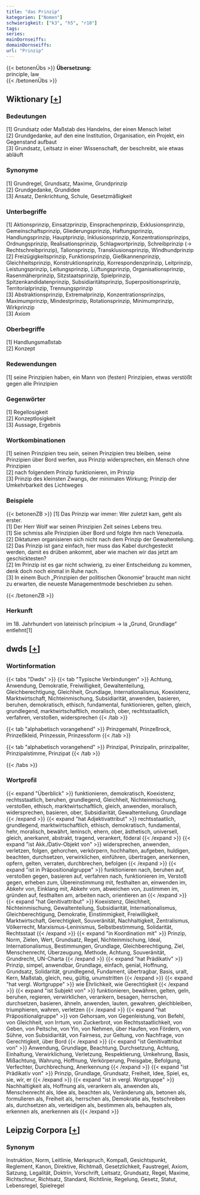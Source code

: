 ```yaml
---
title: "das Prinzip"
kategorien: ["Nomen"]
schwierigkeit: ["k3", "h5", "r10"]
tags:
series:
mainDornseiffs:
domainDornseiffs:
url: "Prinzip"
---
```


{{< betonenÜbs >}}
**Übersetzung:**  
principle, law  
{{< /betonenÜbs >}}

## Wiktionary [[+](https://de.wiktionary.org/wiki/Prinzip)]

### Bedeutungen
[1] Grundsatz oder Maßstab des Handelns, der einen Mensch leitet  
[2] Grundgedanke, auf den eine Institution, Organisation, ein Projekt, ein Gegenstand aufbaut  
[3] Grundsatz, Leitsatz in einer Wissenschaft, der beschreibt, wie etwas abläuft  

### Synonyme
[1] Grundregel, Grundsatz, Maxime, Grundprinzip  
[2] Grundgedanke, Grundidee  
[3] Ansatz, Denkrichtung, Schule, Gesetzmäßigkeit  

### Unterbegriffe
[1] Aktionsprinzip, Einsatzprinzip, Einsprachenprinzip, Exklusionsprinzip, Gemeinschaftsprinzip, Gliederungsprinzip, Haftungsprinzip, Handlungsprinzip, Hauptprinzip, Inklusionsprinzip, Konzentrationsprinzips, Ordnungsprinzip, Realisationsprinzip, Schlagwortprinzip, Schreibprinzip (→ Rechtschreibprinzip), Talionsprinzip, Transklusionsprinzip, Windhundprinzip  
[2] Freizügigkeitsprinzip, Funktionsprinzip, Gießkannenprinzip, Gleichheitsprinzip, Konstruktionsprinzip, Korrespondenzprinzip, Leitprinzip, Leistungsprinzip, Leitungsprinzip, Lüftungsprinzip, Organisationsprinzip, Rasenmäherprinzip, Sitzstaatsprinzip, Spielprinzip, Spitzenkandidatenprinzip, Subsidiaritätsprinzip, Superpositionsprinzip, Territorialprinzip, Trennungsprinzip  
[3] Abstraktionsprinzip, Extremalprinzip, Konzentrationsprinzips, Maximumprinzip, Mindestprinzip, Rotationsprinzip, Minimumprinzip, Wirkprinzip  
[3] Axiom  

### Oberbegriffe
[1] Handlungsmaßstab  
[2] Konzept  

### Redewendungen
[1] seine Prinzipien haben, ein Mann von (festen) Prinzipien, etwas verstößt gegen alle Prinzipien  

### Gegenwörter
[1] Regellosigkeit  
[2] Konzeptlosigkeit  
[3] Aussage, Ergebnis  

### Wortkombinationen
[1] seinen Prinzipien treu sein, seinen Prinzipien treu bleiben, seine Prinzipien über Bord werfen, aus Prinzip widersprechen, ein Mensch ohne Prinzipien  
[2] nach folgendem Prinzip funktionieren, im Prinzip  
[3] Prinzip des kleinsten Zwangs, der minimalen Wirkung; Prinzip der Umkehrbarkeit des Lichtweges  

### Beispiele
{{< betonenZB >}}
[1] Das Prinzip war immer: Wer zuletzt kam, geht als erster.  
[1] Der Herr Wolf war seinen Prinzipien Zeit seines Lebens treu.  
[1] Sie schmiss alle Prinzipien über Bord und folgte ihm nach Venezuela.  
[2] Diktaturen organisieren sich nicht nach dem Prinzip der Gewaltenteilung.  
[2] Das Prinzip ist ganz einfach, hier muss das Kabel durchgesteckt werden, damit es drüben ankommt, aber wie machen wir das jetzt am geschicktesten?  
[2] Im Prinzip ist es gar nicht schwierig, zu einer Entscheidung zu kommen, denk doch noch einmal in Ruhe nach.  
[3] In einem Buch „Prinzipien der politischen Ökonomie“ braucht man nicht zu erwarten, die neueste Managementmode beschrieben zu sehen.  

{{< /betonenZB >}}
### Herkunft
im 18. Jahrhundert von lateinisch prīncipium → la „Grund, Grundlage“ entlehnt[1]  



## dwds [[+](https://www.dwds.de/wb/Prinzip)]

### Wortinformation
{{< tabs "Dwds" >}}
{{< tab "Typische Verbindungen" >}}
Achtung, Anwendung, Demokratie, Freiwilligkeit, Gewaltenteilung, Gleichberechtigung, Gleichheit, Grundlage, Internationalismus, Koexistenz, Marktwirtschaft, Nichteinmischung, Subsidiarität, anwenden, basieren, beruhen, demokratisch, ethisch, fundamental, funktionieren, gelten, gleich, grundlegend, marktwirtschaftlich, moralisch, ober, rechtsstaatlich, verfahren, verstoßen, widersprechen
{{< /tab >}}

{{< tab "alphabetisch vorangehend" >}}
Prinzgemahl, Prinzeßrock, Prinzeßkleid, Prinzessin, Prinzessform
{{< /tab >}}

{{< tab "alphabetisch vorangehend" >}}
Prinzipal, Prinzipalin, prinzipaliter, Prinzipalstimme, Prinzipat
{{< /tab >}}

{{< /tabs >}}

### Wortprofil
{{< expand "Überblick" >}} funktionieren, demokratisch, Koexistenz, rechtsstaatlich, beruhen, grundlegend, Gleichheit, Nichteinmischung, verstoßen, ethisch, marktwirtschaftlich, gleich, anwenden, moralisch, widersprechen, basieren, ober, Subsidiarität, Gewaltenteilung, Grundlage {{< /expand >}}
{{< expand "hat Adjektivattribut" >}} rechtsstaatlich, grundlegend, marktwirtschaftlich, ethisch, demokratisch, fundamental, hehr, moralisch, bewährt, leninsch, ehern, ober, ästhetisch, universell, gleich, anerkannt, abstrakt, tragend, verankert, föderal {{< /expand >}}
{{< expand "ist Akk./Dativ-Objekt von" >}} widersprechen, anwenden, verletzen, folgen, gehorchen, verkörpern, hochhalten, aufgeben, huldigen, beachten, durchsetzen, verwirklichen, einführen, übertragen, anerkennen, opfern, gelten, verraten, durchbrechen, befolgen {{< /expand >}}
{{< expand "ist in Präpositionalgruppe" >}} funktionieren nach, beruhen auf, verstoßen gegen, basieren auf, verfahren nach, funktionieren im, Verstoß gegen, erheben zum, Übereinstimmung mit, festhalten an, einwenden im, Abkehr von, Einklang mit, Abkehr vom, abweichen von, zustimmen im, gründen auf, festhalten am, arbeiten nach, orientieren an {{< /expand >}}
{{< expand "hat Genitivattribut" >}} Koexistenz, Gleichheit, Nichteinmischung, Gewaltenteilung, Subsidiarität, Internationalismus, Gleichberechtigung, Demokratie, Einstimmigkeit, Freiwilligkeit, Marktwirtschaft, Gerechtigkeit, Souveränität, Nachhaltigkeit, Zentralismus, Völkerrecht, Marxismus-Leninismus, Selbstbestimmung, Solidarität, Rechtsstaat {{< /expand >}}
{{< expand "in Koordination mit" >}} Prinzip, Norm, Zielen, Wert, Grundsatz, Regel, Nichteinmischung, Ideal, Internationalismus, Bestimmungen, Grundlage, Gleichberechtigung, Ziel, Menschenrecht, Überzeugung, Methode, Achtung, Souveränität, Grundrecht, UN-Charta {{< /expand >}}
{{< expand "hat Prädikativ" >}} Prinzip, simpel, anwendbar, Grundlage, einfach, genial, Hoffnung, Grundsatz, Solidarität, grundlegend, Fundament, übertragbar, Basis, uralt, Kern, Maßstab, gleich, neu, gültig, unumstritten {{< /expand >}}
{{< expand "hat vergl. Wortgruppe" >}} wie Ehrlichkeit, wie Gerechtigkeit {{< /expand >}}
{{< expand "ist Subjekt von" >}} funktionieren, bewähren, gelten, geln, beruhen, regieren, verwirklichen, verankern, besagen, herrschen, durchsetzen, basieren, ähneln, anwenden, lauten, gewahren, gleichbleiben, triumphieren, wahren, verletzen {{< /expand >}}
{{< expand "hat Präpositionalgruppe" >}} von Gehorsam, von Gegenleistung, von Befehl, von Gleichheit, von Irrtum, von Zuckerbrot, von Rechtsstaatlichkeit, von Geben, von Peitsche, von Yin, von Nehmen, über Haufen, von Fördern, von Sühne, von Subsidiarität, von Fairness, zur Geltung, von Nachfrage, von Gerechtigkeit, über Bord {{< /expand >}}
{{< expand "ist Genitivattribut von" >}} Anwendung, Grundlage, Beachtung, Durchsetzung, Achtung, Einhaltung, Verwirklichung, Verletzung, Respektierung, Umkehrung, Basis, Mißachtung, Wahrung, Hoffnung, Verkörperung, Preisgabe, Befolgung, Verfechter, Durchbrechung, Anerkennung {{< /expand >}}
{{< expand "ist Prädikativ von" >}} Prinzip, Grundlage, Grundsatz, Freiheit, Idee, Spiel, es, sie, wir, er {{< /expand >}}
{{< expand "ist in vergl. Wortgruppe" >}} Nachhaltigkeit als, Hoffnung als, verankern als, anwenden als, Menschenrecht als, Idee als, beachten als, Veränderung als, betonen als, formulieren als, Freiheit als, herrschen als, Demokratie als, festschreiben als, durchsetzen als, verteidigen als, bestimmen als, behaupten als, erkennen als, anerkennen als {{< /expand >}}

## Leipzig Corpora [[+](https://corpora.uni-leipzig.de/en/res?word=Prinzip&corpusId=deu_newscrawl-public_2018)]


### Synonym
Instruktion, Norm, Leitlinie, Merkspruch, Kompaß, Gesichtspunkt, Reglement, Kanon, Direktive, Richtmaß, Gesetzlichkeit, Faustregel, Axiom, Satzung, Legalität, Doktrin, Vorschrift, Leitsatz, Grundsatz, Regel, Maxime, Richtschnur, Richtsatz, Standard, Richtlinie, Regelung, Gesetz, Statut, Lebensregel, Spielregel

